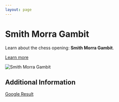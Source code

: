 ```yaml
---
layout: page
---
```

# Smith Morra Gambit

Learn about the chess opening: **Smith Morra Gambit**.

[Learn more](https://www.thechesswebsite.com/smith-morra-gambit/)

![Smith Morra Gambit](https://www.thechesswebsite.com/wp-content/uploads/2012/07/smithmorra_big.jpg)

## Additional Information

[Google Result](https://www.chess.com/openings/Sicilian-Defense-Smith-Morra-Gambit)
